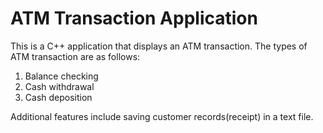 # ATM Transaction Application
This is a C++ application that displays an ATM transaction. The types of ATM transaction are as follows:  
1. Balance checking   
2. Cash withdrawal   
3. Cash deposition  

Additional features include saving customer records(receipt) in a text file.  


